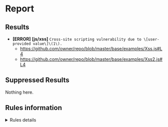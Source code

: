 # Report
## Results

- **[ERROR]** **[js/xss]**  `Cross-site scripting vulnerability due to \[user-provided value\]\(1\).`
    - https://github.com/owner/repo/blob/master/base/examples/Xss.js#L4
    - https://github.com/owner/repo/blob/master/base/examples/Xss2.js#L4



## Suppressed Results

Nothing here.



## Rules information
<!-- Rule Info -->
<details><summary>Rules details</summary>


    - js/xss [error] 

    > Client-side cross-site scripting


## Tool information
- Name: CodeQL command-line toolchain
- Organization: GitHub
- Version: 2.2.4
